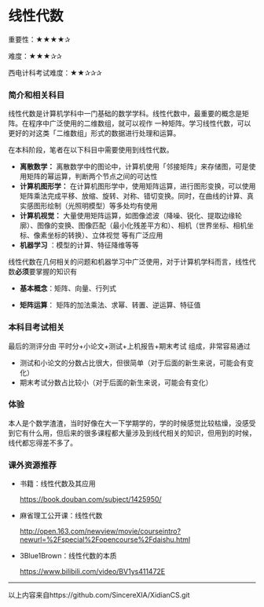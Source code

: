 # 线性代数

重要性：★★★★✰

难度：★★★✰✰

西电计科考试难度：★★✰✰✰



### 简介和相关科目

线性代数是计算机学科中一门基础的数学学科。线性代数中，最重要的概念是矩阵。在程序中广泛使用的二维数组，就可以视作 一种矩阵。学习线性代数，可以更好的对这类「二维数组」形式的数据进行处理和运算。

在本科阶段，笔者在以下科目中需要使用到线性代数。

- **离散数学：** 离散数学中的图论中，计算机使用「邻接矩阵」来存储图，可是使用矩阵的幂运算，判断两个节点之间的可达性
- **计算机图形学：** 在计算机图形学中，使用矩阵运算，进行图形变换，可以使用矩阵乘法完成平移、放缩、旋转、对称、错切变换。同时，在曲线的计算、真实感图形绘制（光照明模型）等多处均有使用
- **计算机视觉：** 大量使用矩阵运算，如图像滤波（降噪、锐化、提取边缘轮廓）、图像的变换、图像匹配（最小化残差平方和）、相机（世界坐标、相机坐标、像素坐标的转换）、立体视觉 等有广泛应用
- **机器学习** ：模型的计算、特征降维等等

线性代数在几何相关的问题和机器学习中广泛使用，对于计算机学科而言，线性代数**必须**要掌握的知识有

- **基本概念**：矩阵、向量、行列式

- **矩阵运算**： 矩阵的加法乘法、求幂、转置、逆运算、特征值



### 本科目考试相关

最后的测评分由 平时分+小论文+测试+上机报告+期末考试 组成，非常容易通过

- 测试和小论文的分数占比很大，但很简单（对于后面的新生来说，可能会有变化）
- 期末考试分数占比较小（对于后面的新生来说，可能会有变化）



### 体验

本人是个数学渣渣，当时好像在大一下学期学的，学的时候感觉比较枯燥，没感受到它有什么用，但后来的很多课程都大量涉及到线代相关的知识，但用到的时候，线代都忘得差不多了。



### 课外资源推荐

- 书籍：线性代数及其应用

  https://book.douban.com/subject/1425950/

- 麻省理工公开课：线性代数

  http://open.163.com/newview/movie/courseintro?newurl=%2Fspecial%2Fopencourse%2Fdaishu.html

- 3Blue1Brown：线性代数的本质

  https://www.bilibili.com/video/BV1ys411472E

---



以上内容来自https://github.com/SincereXIA/XidianCS.git
